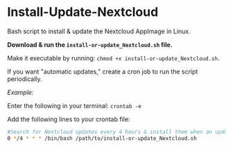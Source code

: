 # Install-Update-Nextcloud
Bash script to install &amp; update the Nextcloud AppImage in Linux.

**Download & run the `install-or-update_Nextcloud.sh` file.**

Make it executable by running: `chmod +x install-or-update_Nextcloud.sh`.

If you want "automatic updates," create a cron job to run the script periodically.

*Example:*

Enter the following in your terminal:
`crontab -e`

Add the following lines to your crontab file:
```bash
#Search for Nextcloud updates every 4 hours & install them when an update is available.
0 */4 * * * /bin/bash /path/to/install-or-update_Nextcloud.sh
```
